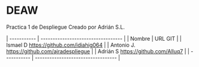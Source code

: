 # DEAW
Practica 1 de Despliegue
Creado por Adrián S.L.

| ----------- | ---------------------------------- |
|   Nombre    |                URL GIT             |
|   Ismael D	 https://github.com/idiahig064	   |
|  Antonio J.    https://github.com/ajradespliegue |
|  Adrián S	 https://github.com/Alluq7         |
| ----------- | ---------------------------------- |
